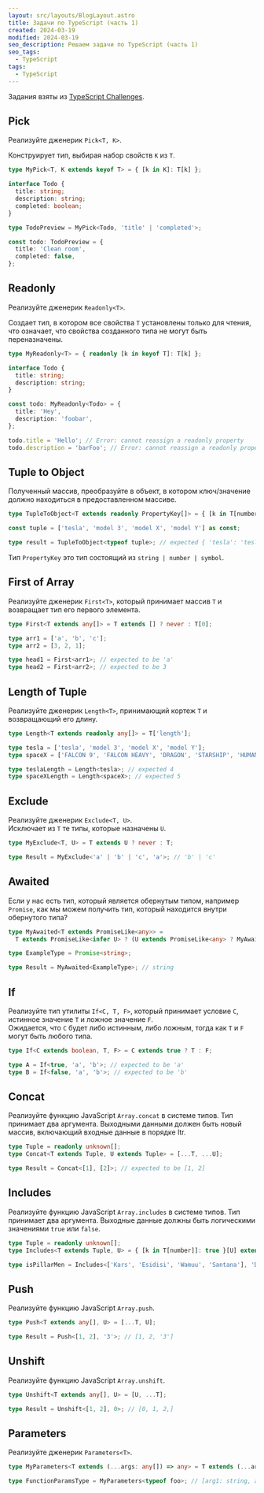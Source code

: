```yaml
---
layout: src/layouts/BlogLayout.astro
title: Задачи по TypeScript (часть 1)
created: 2024-03-19
modified: 2024-03-19
seo_description: Решаем задачи по TypeScript (часть 1)
seo_tags:
  - TypeScript
tags:
  - TypeScript
---
```


Задания взяты из [TypeScript Challenges](https://github.com/type-challenges/type-challenges).

## Pick

Реализуйте дженерик `Pick<T, K>`.

Конструирует тип, выбирая набор свойств `K` из `T`.

```typescript
type MyPick<T, K extends keyof T> = { [k in K]: T[k] };

interface Todo {
  title: string;
  description: string;
  completed: boolean;
}

type TodoPreview = MyPick<Todo, 'title' | 'completed'>;

const todo: TodoPreview = {
  title: 'Clean room',
  completed: false,
};
```

## Readonly

Реализуйте дженерик `Readonly<T>`.

Создает тип, в котором все свойства `T` установлены только для чтения, что означает, что свойства созданного типа не могут быть переназначены.

```typescript
type MyReadonly<T> = { readonly [k in keyof T]: T[k] };

interface Todo {
  title: string;
  description: string;
}

const todo: MyReadonly<Todo> = {
  title: 'Hey',
  description: 'foobar',
};

todo.title = 'Hello'; // Error: cannot reassign a readonly property
todo.description = 'barFoo'; // Error: cannot reassign a readonly property
```

## Tuple to Object

Полученный массив, преобразуйте в объект, в котором ключ/значение должно находиться в предоставленном массиве.

```typescript
type TupleToObject<T extends readonly PropertyKey[]> = { [k in T[number]]: k };

const tuple = ['tesla', 'model 3', 'model X', 'model Y'] as const;

type result = TupleToObject<typeof tuple>; // expected { 'tesla': 'tesla', 'model 3': 'model 3', 'model X': 'model X', 'model Y': 'model Y'}
```

Тип `PropertyKey` это тип состоящий из `string | number | symbol`.

## First of Array

Реализуйте дженерик `First<T>`, который принимает массив `T` и возвращает тип его первого элемента.

```typescript
type First<T extends any[]> = T extends [] ? never : T[0];

type arr1 = ['a', 'b', 'c'];
type arr2 = [3, 2, 1];

type head1 = First<arr1>; // expected to be 'a'
type head2 = First<arr2>; // expected to be 3
```

## Length of Tuple

Реализуйте дженерик `Length<T>`, принимающий кортеж `T` и возвращающий его длину.

```typescript
type Length<T extends readonly any[]> = T['length'];

type tesla = ['tesla', 'model 3', 'model X', 'model Y'];
type spaceX = ['FALCON 9', 'FALCON HEAVY', 'DRAGON', 'STARSHIP', 'HUMAN SPACEFLIGHT'];

type teslaLength = Length<tesla>; // expected 4
type spaceXLength = Length<spaceX>; // expected 5
```

## Exclude

Реализуйте дженерик `Exclude<T, U>`.  
Исключает из `T` те типы, которые назначены `U`.

```typescript
type MyExclude<T, U> = T extends U ? never : T;

type Result = MyExclude<'a' | 'b' | 'c', 'a'>; // 'b' | 'c'
```

## Awaited

Если у нас есть тип, который является обернутым типом, например `Promise`, как мы можем получить тип, который находится внутри обернутого типа?

```typescript
type MyAwaited<T extends PromiseLike<any>> =
  T extends PromiseLike<infer U> ? (U extends PromiseLike<any> ? MyAwaited<U> : U) : never;

type ExampleType = Promise<string>;

type Result = MyAwaited<ExampleType>; // string
```

## If

Реализуйте тип утилиты `If<C, T, F>`, который принимает условие `C`, истинное значение `T` и ложное значение `F`.  
Ожидается, что `C` будет либо истинным, либо ложным, тогда как `T` и `F` могут быть любого типа.

```typescript
type If<C extends boolean, T, F> = C extends true ? T : F;

type A = If<true, 'a', 'b'>; // expected to be 'a'
type B = If<false, 'a', 'b'>; // expected to be 'b'
```

## Concat

Реализуйте функцию JavaScript `Array.concat` в системе типов. Тип принимает два аргумента. Выходными данными должен быть новый массив, включающий входные данные в порядке ltr.

```typescript
type Tuple = readonly unknown[];
type Concat<T extends Tuple, U extends Tuple> = [...T, ...U];

type Result = Concat<[1], [2]>; // expected to be [1, 2]
```

## Includes

Реализуйте функцию JavaScript `Array.includes` в системе типов. Тип принимает два аргумента. Выходные данные должны быть логическими значениями `true` или `false`.

```typescript
type Tuple = readonly unknown[];
type Includes<T extends Tuple, U> = { [k in T[number]]: true }[U] extends true ? true : false;

type isPillarMen = Includes<['Kars', 'Esidisi', 'Wamuu', 'Santana'], 'Dio'>; // expected to be `false`
```

## Push

Реализуйте функцию JavaScript `Array.push`.

```typescript
type Push<T extends any[], U> = [...T, U];

type Result = Push<[1, 2], '3'>; // [1, 2, '3']
```

## Unshift

Реализуйте функцию JavaScript `Array.unshift`.

```typescript
type Unshift<T extends any[], U> = [U, ...T];

type Result = Unshift<[1, 2], 0>; // [0, 1, 2,]
```

## Parameters

Реализуйте дженерик `Parameters<T>`.

```typescript
type MyParameters<T extends (...args: any[]) => any> = T extends (...args: infer U) => any ? U : never;

type FunctionParamsType = MyParameters<typeof foo>; // [arg1: string, arg2: number]
```
